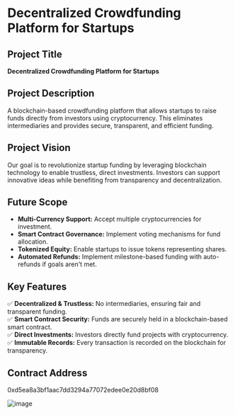 # Decentralized Crowdfunding Platform for Startups

## Project Title
**Decentralized Crowdfunding Platform for Startups**

## Project Description
A blockchain-based crowdfunding platform that allows startups to raise funds directly from investors using cryptocurrency. This eliminates intermediaries and provides secure, transparent, and efficient funding.

## Project Vision
Our goal is to revolutionize startup funding by leveraging blockchain technology to enable trustless, direct investments. Investors can support innovative ideas while benefiting from transparency and decentralization.

## Future Scope
- **Multi-Currency Support:** Accept multiple cryptocurrencies for investment.
- **Smart Contract Governance:** Implement voting mechanisms for fund allocation.
- **Tokenized Equity:** Enable startups to issue tokens representing shares.
- **Automated Refunds:** Implement milestone-based funding with auto-refunds if goals aren't met.

## Key Features
✅ **Decentralized & Trustless:** No intermediaries, ensuring fair and transparent funding.  
✅ **Smart Contract Security:** Funds are securely held in a blockchain-based smart contract.  
✅ **Direct Investments:** Investors directly fund projects with cryptocurrency.  
✅ **Immutable Records:** Every transaction is recorded on the blockchain for transparency.  

## Contract Address
0xd5ea8a3bf1aac7dd3294a77072edee0e20d8bf08

![image](https://github.com/user-attachments/assets/69c3c6ea-9c72-42a9-ac66-f28d1eb61d39)

